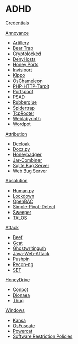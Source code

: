 # ADHD

[Credentials](ADHD/Credentials.md)

[Annoyance]()

  - [Artillery](Tools/Artillery.md)
  - [Bear Trap](Tools/BearTrap.md)
  - [Cryptolocked](Tools/Cryptolocked.md)
  - [DenyHosts](Tools/DenyHosts.md)
  - [Honey Ports](Tools/HoneyPorts.md)
  - [Invisiport](Tools/Invisiport.md)
  - [Kippo](Tools/Kippo.md)
  - [OsChameleon](Tools/OsChameleon.md)
  - [PHP-HTTP-Tarpit](Tools/PHP-HTTP-Tarpit.md)
  - [Portspoof](Tools/Portspoof.md)
  - [PSAD](Tools/PSAD.md)
  - [Rubberglue](Tools/Rubberglue.md)
  - [Spidertrap](Tools/Spidertrap.md)
  - [TcpRooter](Tools/TCPRooter.md)
  - [Weblabyrinth](Tools/Weblabyrinth.md)
  - [Wordpot](Tools/Wordpot.md)

[Attribution]()

  - [Decloak](Tools/Decloak.md)
  - [Docz.py](Tools/Docz.md)
  - [Honeybadger](Tools/HoneyBadger.md)
  - [Jar-Combiner](Tools/Jar-Combiner.md)
  - [Sqlite Bug Server](Tools/SqliteBugServer.md)
  - [Web Bug Server](Tools/WebBugServer.md)

[Absolution]()

  - [Human.py](Tools/Human.md)
  - [Lockdown](Tools/Lockdown.md)
  - [OpenBAC](Tools/OpenBAC.md)
  - [Simple-Pivot-Detect](Tools/Simple-pivot-detect.md)
  - [Sweeper](Tools/Sweeper.md)
  - [TALOS](Tools/TALOS.md)

[Attack]()

  - [Beef](Tools/Beef.md)
  - [Gcat](Tools/Gcat.md)
  - [Ghostwriting.sh](Tools/Ghostwriting.md)
  - [Java-Web-Attack](Tools/Java-Web-Attack.md)
  - [Pushpin](Tools/Pushpin.md)
  - [Recon-ng](Tools/Recon-ng.md)
  - [SET](Tools/SET.md)



[HoneyDrive]()

  - [Conpot](HoneyDrive/Conpot.md)
  - [Dionaea](HoneyDrive/Dionaea.md)
  - [Thug](HoneyDrive/Thug.md)
  
[Windows]()

  - [Kansa](Windows/Kansa.md)
  - [OsFuscate](Windows/OsFuscate.md)
  - [Powercat](Windows/Powercat.md)
  - [Software Restriction Policies](Windows/SRP.md)
